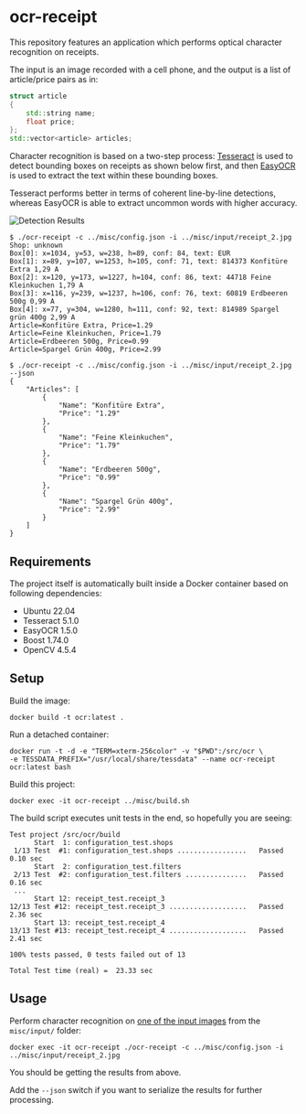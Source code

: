# ocr-receipt

This repository features an application which performs optical character recognition on receipts.

The input is an image recorded with a cell phone, and the output is a list of article/price pairs as in:

```cpp
struct article
{
    std::string name;
    float price;
};
std::vector<article> articles;
```

Character recognition is based on a two-step process: [Tesseract](https://github.com/tesseract-ocr/tesseract) is used to detect bounding boxes on receipts as shown below first, and then [EasyOCR](https://github.com/JaidedAI/EasyOCR) is used to extract the text within these bounding boxes.

Tesseract performs better in terms of coherent line-by-line detections, whereas EasyOCR is able to extract uncommon words with higher accuracy.

![Detection Results](https://media.githubusercontent.com/media/cfanatic/ocr-receipt/master/misc/output/receipt_2_overlay.jpg)

```text
$ ./ocr-receipt -c ../misc/config.json -i ../misc/input/receipt_2.jpg
Shop: unknown
Box[0]: x=1034, y=53, w=238, h=89, conf: 84, text: EUR
Box[1]: x=89, y=107, w=1253, h=105, conf: 71, text: 814373 Konfitüre Extra 1,29 A
Box[2]: x=120, y=173, w=1227, h=104, conf: 86, text: 44718 Feine Kleinkuchen 1,79 A
Box[3]: x=116, y=239, w=1237, h=106, conf: 76, text: 60819 Erdbeeren 500g 0,99 A
Box[4]: x=77, y=304, w=1280, h=111, conf: 92, text: 814989 Spargel grün 400g 2,99 A
Article=Konfitüre Extra, Price=1.29
Article=Feine Kleinkuchen, Price=1.79
Article=Erdbeeren 500g, Price=0.99
Article=Spargel Grün 400g, Price=2.99
```

```text
$ ./ocr-receipt -c ../misc/config.json -i ../misc/input/receipt_2.jpg --json
{
    "Articles": [
        {
            "Name": "Konfitüre Extra",
            "Price": "1.29"
        },
        {
            "Name": "Feine Kleinkuchen",
            "Price": "1.79"
        },
        {
            "Name": "Erdbeeren 500g",
            "Price": "0.99"
        },
        {
            "Name": "Spargel Grün 400g",
            "Price": "2.99"
        }
    ]
}
```

## Requirements

The project itself is automatically built inside a Docker container based on following dependencies:

- Ubuntu 22.04
- Tesseract 5.1.0
- EasyOCR 1.5.0
- Boost 1.74.0
- OpenCV 4.5.4

## Setup

Build the image:

```text
docker build -t ocr:latest .
```

Run a detached container:

```text
docker run -t -d -e "TERM=xterm-256color" -v "$PWD":/src/ocr \
-e TESSDATA_PREFIX="/usr/local/share/tessdata" --name ocr-receipt ocr:latest bash
```

Build this project:

```text
docker exec -it ocr-receipt ../misc/build.sh
```

The build script executes unit tests in the end, so hopefully you are seeing:

```text
Test project /src/ocr/build
      Start  1: configuration_test.shops
 1/13 Test  #1: configuration_test.shops .................   Passed    0.10 sec
      Start  2: configuration_test.filters
 2/13 Test  #2: configuration_test.filters ...............   Passed    0.16 sec
 ...
      Start 12: receipt_test.receipt_3
12/13 Test #12: receipt_test.receipt_3 ...................   Passed    2.36 sec
      Start 13: receipt_test.receipt_4
13/13 Test #13: receipt_test.receipt_4 ...................   Passed    2.41 sec

100% tests passed, 0 tests failed out of 13

Total Test time (real) =  23.33 sec
```

## Usage

Perform character recognition on [one of the input images](https://github.com/cfanatic/ocr-receipt/blob/master/misc/input/receipt_2.jpg) from the `misc/input/` folder:

```text
docker exec -it ocr-receipt ./ocr-receipt -c ../misc/config.json -i ../misc/input/receipt_2.jpg
```

You should be getting the results from above.

Add the `--json` switch if you want to serialize the results for further processing.
